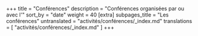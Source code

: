 +++
title = "Conférences"
description = "Conférences organisées par ou avec l'"
sort_by = "date"
weight = 40
[extra]
subpages_title = "Les conférences"
untranslated = "activités/conférences/_index.md"
translations = [
    "activités/conférences/_index.md"
]
+++
